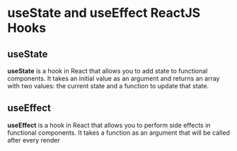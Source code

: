 # useState and useEffect ReactJS Hooks

## useState
**useState** is a hook in React that allows you to add state to functional components. It takes an initial value as an argument and returns an array with two values: the current state and a function to update that state.

## useEffect
**useEffect** is a hook in React that allows you to perform side effects in functional components. It takes a function as an argument that will be called after every render